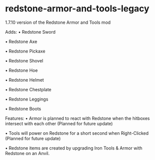 # redstone-armor-and-tools-legacy
1.7.10 version of the Redstone Armor and Tools mod

Adds:
• Redstone Sword

• Redstone Axe

• Redstone Pickaxe

• Redstone Shovel

• Redstone Hoe

• Redstone Helmet

• Redstone Chestplate

• Redstone Leggings

• Redstone Boots

Features:
• Armor is planned to react with Redstone when the hitboxes intersect with each other (Planned for future update)

• Tools will power on Redstone for a short second when Right-Clicked (Planned for future update)

• Redstone items are created by upgrading Iron Tools & Armor with Redstone on an Anvil.
